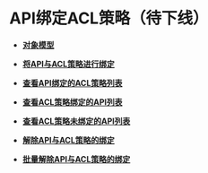 # API绑定ACL策略（待下线）<a name="ZH-CN_TOPIC_0000001082135199"></a>

-   **[对象模型](v1-BindingAccessControlPolicies-ObjectModel-10.md)**  

-   **[将API与ACL策略进行绑定](v1-BindinganAccessControlPolicytoanAPI.md)**  

-   **[查看API绑定的ACL策略列表](v1-QueryingtheListofAccessControlPoliciesBoundtoanAPI.md)**  

-   **[查看ACL策略绑定的API列表](v1-QueryingtheListofAPIsBoundtoanAccessControlPolicy.md)**  

-   **[查看ACL策略未绑定的API列表](v1-QueryingtheListofAPIsNotBoundtoanAccessControlPolicy.md)**  

-   **[解除API与ACL策略的绑定](v1-UnbindinganAccessControlPolicyfromanAPI.md)**  

-   **[批量解除API与ACL策略的绑定](v1-UnbindingMultipleAccessControlPoliciesfromAPIs.md)**  


